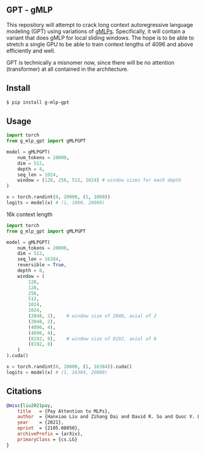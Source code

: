## GPT - gMLP

This repository will attempt to crack long context autoregressive language modeling (GPT) using variations of <a href="https://arxiv.org/abs/2105.08050">gMLPs</a>. Specifically, it will contain a variant that does gMLP for local sliding windows. The hope is to be able to stretch a single GPU to be able to train context lengths of 4096 and above efficiently and well.

GPT is technically a misnomer now, since there will be no attention (transformer) at all contained in the architecture.

## Install

```bash
$ pip install g-mlp-gpt
```

## Usage

```python
import torch
from g_mlp_gpt import gMLPGPT

model = gMLPGPT(
    num_tokens = 20000,
    dim = 512,
    depth = 4,
    seq_len = 1024,
    window = (128, 256, 512, 1024) # window sizes for each depth
)

x = torch.randint(0, 20000, (1, 1000))
logits = model(x) # (1, 1000, 20000)
```

16k context length

```python
import torch
from g_mlp_gpt import gMLPGPT

model = gMLPGPT(
    num_tokens = 20000,
    dim = 512,
    seq_len = 16384,
    reversible = True,
    depth = 8,
    window = (
        128,
        128,
        256,
        512,
        1024,
        1024,
        (2048, 2),    # window size of 2048, axial of 2
        (2048, 2),
        (4096, 4),
        (4096, 4),
        (8192, 8),    # window size of 8192, axial of 8
        (8192, 8)
    )
).cuda()

x = torch.randint(0, 20000, (1, 16384)).cuda()
logits = model(x) # (1, 16384, 20000)
```

## Citations

```bibtex
@misc{liu2021pay,
    title   = {Pay Attention to MLPs}, 
    author  = {Hanxiao Liu and Zihang Dai and David R. So and Quoc V. Le},
    year    = {2021},
    eprint  = {2105.08050},
    archivePrefix = {arXiv},
    primaryClass = {cs.LG}
}
```
